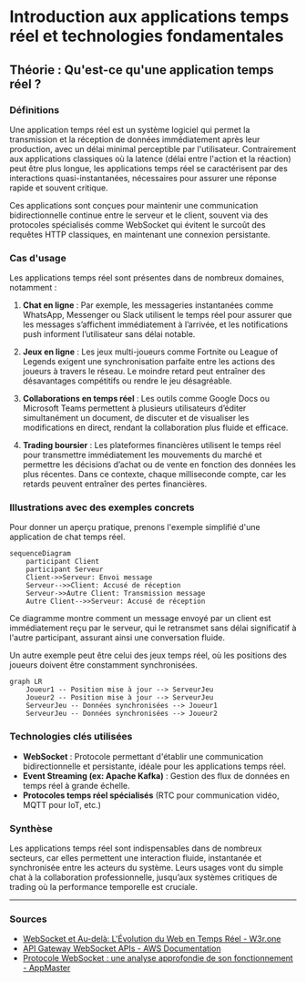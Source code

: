 # Introduction aux applications temps réel et technologies fondamentales

## Théorie : Qu'est-ce qu'une application temps réel ?

### Définitions

Une application temps réel est un système logiciel qui permet la transmission et la réception de données immédiatement après leur production, avec un délai minimal perceptible par l'utilisateur. Contrairement aux applications classiques où la latence (délai entre l'action et la réaction) peut être plus longue, les applications temps réel se caractérisent par des interactions quasi-instantanées, nécessaires pour assurer une réponse rapide et souvent critique.

Ces applications sont conçues pour maintenir une communication bidirectionnelle continue entre le serveur et le client, souvent via des protocoles spécialisés comme WebSocket qui évitent le surcoût des requêtes HTTP classiques, en maintenant une connexion persistante.

### Cas d'usage

Les applications temps réel sont présentes dans de nombreux domaines, notamment :

1. **Chat en ligne** : Par exemple, les messageries instantanées comme WhatsApp, Messenger ou Slack utilisent le temps réel pour assurer que les messages s’affichent immédiatement à l’arrivée, et les notifications push informent l’utilisateur sans délai notable.

2. **Jeux en ligne** : Les jeux multi-joueurs comme Fortnite ou League of Legends exigent une synchronisation parfaite entre les actions des joueurs à travers le réseau. Le moindre retard peut entraîner des désavantages compétitifs ou rendre le jeu désagréable.

3. **Collaborations en temps réel** : Les outils comme Google Docs ou Microsoft Teams permettent à plusieurs utilisateurs d’éditer simultanément un document, de discuter et de visualiser les modifications en direct, rendant la collaboration plus fluide et efficace.

4. **Trading boursier** : Les plateformes financières utilisent le temps réel pour transmettre immédiatement les mouvements du marché et permettre les décisions d’achat ou de vente en fonction des données les plus récentes. Dans ce contexte, chaque milliseconde compte, car les retards peuvent entraîner des pertes financières.

### Illustrations avec des exemples concrets

Pour donner un aperçu pratique, prenons l'exemple simplifié d'une application de chat temps réel.

```mermaid
sequenceDiagram
    participant Client
    participant Serveur
    Client->>Serveur: Envoi message
    Serveur-->>Client: Accusé de réception
    Serveur->>Autre Client: Transmission message
    Autre Client-->>Serveur: Accusé de réception
```

Ce diagramme montre comment un message envoyé par un client est immédiatement reçu par le serveur, qui le retransmet sans délai significatif à l'autre participant, assurant ainsi une conversation fluide.

Un autre exemple peut être celui des jeux temps réel, où les positions des joueurs doivent être constamment synchronisées.

```mermaid
graph LR
    Joueur1 -- Position mise à jour --> ServeurJeu
    Joueur2 -- Position mise à jour --> ServeurJeu
    ServeurJeu -- Données synchronisées --> Joueur1
    ServeurJeu -- Données synchronisées --> Joueur2
```

### Technologies clés utilisées

- **WebSocket** : Protocole permettant d'établir une communication bidirectionnelle et persistante, idéale pour les applications temps réel.
- **Event Streaming (ex: Apache Kafka)** : Gestion des flux de données en temps réel à grande échelle.
- **Protocoles temps réel spécialisés** (RTC pour communication vidéo, MQTT pour IoT, etc.)

### Synthèse

Les applications temps réel sont indispensables dans de nombreux secteurs, car elles permettent une interaction fluide, instantanée et synchronisée entre les acteurs du système. Leurs usages vont du simple chat à la collaboration professionnelle, jusqu’aux systèmes critiques de trading où la performance temporelle est cruciale.

---

### Sources

- [WebSocket et Au-delà: L'Évolution du Web en Temps Réel - W3r.one](https://w3r.one/fr/blog/web/technologies-standards-emergents/real-time-web-protocoles-emergents/websocket-et-au-dela-evolution-web-temps-reel)
- [API Gateway WebSocket APIs - AWS Documentation](https://docs.aws.amazon.com/fr_fr/apigateway/latest/developerguide/apigateway-websocket-api.html)
- [Protocole WebSocket : une analyse approfondie de son fonctionnement - AppMaster](https://appmaster.io/fr/blog/protocole-websocket-comment-ca-marche)
